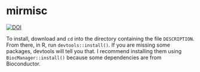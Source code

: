# mirmisc

[![DOI](https://zenodo.org/badge/420179072.svg)](https://zenodo.org/badge/latestdoi/420179072)

To install, download and `cd` into the directory containing the file `DESCRIPTION`. From there, in R, run `devtools::install()`. If you are missing some packages, devtools will tell you that. I recommend installing them using `BiocManager::install()` because some dependencies are from Bioconductor.
